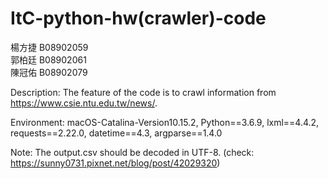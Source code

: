  # ItC-python-hw(crawler)-code #


楊方捷 B08902059   
郭柏廷 B08902061   
陳冠佑 B08902079  

Description: The feature of the code is to crawl information from https://www.csie.ntu.edu.tw/news/.   

Environment: macOS-Catalina-Version10.15.2, Python==3.6.9, lxml==4.4.2, requests==2.22.0, datetime==4.3, argparse==1.4.0  

Note: The output.csv should be decoded in UTF-8. (check: https://sunny0731.pixnet.net/blog/post/42029320)

